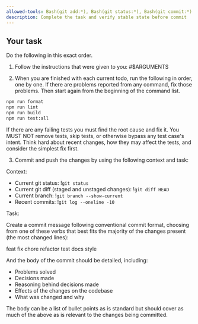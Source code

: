 ```yaml
---
allowed-tools: Bash(git add:*), Bash(git status:*), Bash(git commit:*)
description: Complete the task and verify stable state before commit
---
```


## Your task

Do the following in this exact order.

1. Follow the instructions that were given to you:
   #$ARGUMENTS

2. When you are finished with each current todo, run the following in order, one by one.
   If there are problems reported from any command, fix those problems.
   Then start again from the beginning of the command list.

```bash
npm run format
npm run lint
npm run build
npm run test:all
```

If there are any failing tests you must find the root cause and fix it.
You MUST NOT remove tests, skip tests, or otherwise bypass any test case's intent.
Think hard about recent changes, how they may affect the tests, and consider the simplest fix first.

3. Commit and push the changes by using the following context and task:

Context:

- Current git status: !`git status`
- Current git diff (staged and unstaged changes): !`git diff HEAD`
- Current branch: !`git branch --show-current`
- Recent commits: !`git log --oneline -10`

Task:

Create a commit message following conventional commit format, choosing from one of these verbs that best fits the majority of the changes present (the most changed lines):

feat
fix
chore
refactor
test
docs
style

And the body of the commit should be detailed, including:

- Problems solved
- Decisions made
- Reasoning behind decisions made
- Effects of the changes on the codebase
- What was changed and why

The body can be a list of bullet points as is standard but should cover as much of the above as is relevant to the changes being committed.
